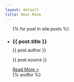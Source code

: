 ```yaml
---
layout: default
title: News Room
---
```


<ul>
    {% for post in site.posts %}
      <li class="space-y-1">
        <h3 class="text-black mb-4">{{ post.title }}</h3>
        <p style="margin-top: -.5rem;">{{ post.author }}</p>
        <p class="text-gray-500">{{ post.source }}</p>
        <a href="{{ post.url }}">Read More ></a>
      </li>
    {% endfor %}
  </ul>